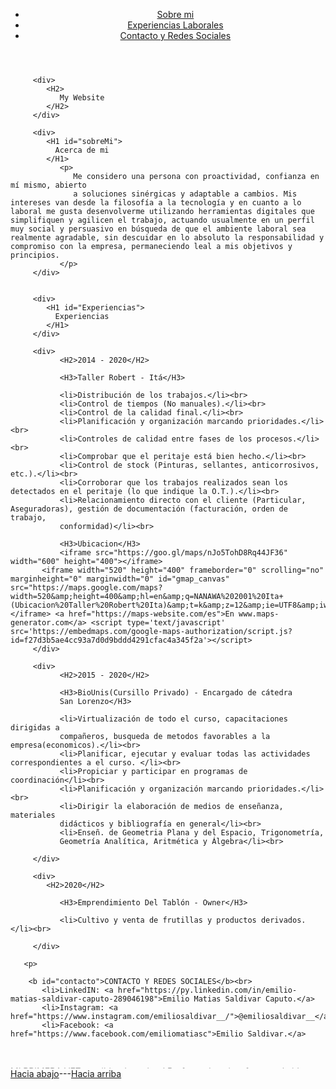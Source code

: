 <html>
   <head>
	   <title>Portafolio</title>
	   <meta charset="utf-8">
	   <meta name="keywords" content="palabras claves">
	   <meta name="description" content="la descripcion de la pagina 70 a 140 caracteres">
	   <meta name="author" content="el nombre del autor">
	   <meta name="copyrigth" content="nombre de la pagina dueña de los derechos">
      <link rel="icon" href="emilio jaja.ico">
   </head>
   <body>
   	   <div><header>
   	   	   <nav>
   	   	   	   <ul> 
                          <li><a href="#sobreMi">Sobre mi</a>
   	   	   	   	  <li><a href="#Experiencias">Experiencias Laborales</a></li>
   	   	   	   	  <li><a href="#contacto">Contacto y Redes Sociales</a></li>
   	   	   	   	  </li>
   	   	   	   </ul>
   	   	   </nav>
   	      </header>
         </div>
   	   
         <div>
            <H2>
               My Website
            </H2>
         </div>
         
         <div>
            <H1 id="sobreMi">
              Acerca de mi
            </H1>
               <p>
                  Me considero una persona con proactividad, confianza en mí mismo, abierto
                  a soluciones sinérgicas y adaptable a cambios. Mis intereses van desde la filosofía a la tecnología y en cuanto a lo laboral me gusta desenvolverme utilizando herramientas digitales que simplifiquen y agilicen el trabajo, actuando usualmente en un perfil muy social y persuasivo en búsqueda de que el ambiente laboral sea realmente agradable, sin descuidar en lo absoluto la responsabilidad y compromiso con la empresa, permaneciendo leal a mis objetivos y principios.
               </p>
         </div>
         

         <div>
            <H1 id="Experiencias">
              Experiencias 
            </H1>
         </div>

         <div>
               <H2>2014 - 2020</H2>

               <H3>Taller Robert - Itá</H3>

               <li>Distribución de los trabajos.</li><br>
               <li>Control de tiempos (No manuales).</li><br>
               <li>Control de la calidad final.</li><br>
               <li>Planificación y organización marcando prioridades.</li><br>
               <li>Controles de calidad entre fases de los procesos.</li><br>
               <li>Comprobar que el peritaje está bien hecho.</li><br>
               <li>Control de stock (Pinturas, sellantes, anticorrosivos, etc.).</li><br>
               <li>Corroborar que los trabajos realizados sean los detectados en el peritaje (lo que indique la O.T.).</li><br>
               <li>Relacionamiento directo con el cliente (Particular, Aseguradoras), gestión de documentación (facturación, orden de trabajo,
               conformidad)</li><br>

               <H3>Ubicacion</H3>
               <iframe src="https://goo.gl/maps/nJo5TohD8Rq44JF36" width="600" height="400"></iframe>
	       <iframe width="520" height="400" frameborder="0" scrolling="no" marginheight="0" marginwidth="0" id="gmap_canvas" src="https://maps.google.com/maps?width=520&amp;height=400&amp;hl=en&amp;q=NANAWA%202001%20Ita+(Ubicacion%20Taller%20Robert%20Ita)&amp;t=k&amp;z=12&amp;ie=UTF8&amp;iwloc=B&amp;output=embed"></iframe> <a href="https://maps-website.com/es">En www.maps-generator.com</a> <script type='text/javascript' src='https://embedmaps.com/google-maps-authorization/script.js?id=f27d3b5ae4cc93a7d0d9bddd4291cfac4a345f2a'></script>
         </div>
         
         <div>
               <H2>2015 - 2020</H2>

               <H3>BioUnis(Cursillo Privado) - Encargado de cátedra
               San Lorenzo</H3>

               <li>Virtualización de todo el curso, capacitaciones dirigidas a
               compañeros, busqueda de metodos favorables a la empresa(economicos).</li><br>
               <li>Planificar, ejecutar y evaluar todas las actividades correspondientes a el curso. </li><br>
               <li>Propiciar y participar en programas de coordinación</li><br>
               <li>Planificación y organización marcando prioridades.</li><br>
               <li>Dirigir la elaboración de medios de enseñanza, materiales
               didácticos y bibliografía en general</li><br>
               <li>Enseñ. de Geometria Plana y del Espacio, Trigonometría,
               Geometría Analítica, Aritmética y Álgebra</li><br>
               
         </div>

         <div>
            <H2>2020</H2>

               <H3>Emprendimiento Del Tablón - Owner</H3>

               <li>Cultivo y venta de frutillas y productos derivados.</li><br>  
            
         </div>
            
   	   <p>
   	   	
   	   	<b id="contacto">CONTACTO Y REDES SOCIALES</b><br>
   	   	   <li>LinkedIN: <a href="https://py.linkedin.com/in/emilio-matias-saldivar-caputo-289046198">Emilio Matias Saldivar Caputo.</a>
   	   	   <li>Instagram: <a href="https://www.instagram.com/emiliosaldivar__/">@emiliosaldivar__</a>
   	   	   <li>Facebook: <a href="https://www.facebook.com/emiliomatiasc">Emilio Saldivar.</a>
            
         
         
   
   <marquee id="ejemplo" direction="up">MI PRIMERA VEZ  escribiendo en html Profe perdon si es feo pero la idea esta ya clara </marquee><a href="javascript:void(0);" onclick="getElementById('ejemplo').direction='down';">Hacia abajo</a>---<a href="javascript:void(0);" onclick="getElementById('ejemplo').direction='up';">Hacia arriba</a>


